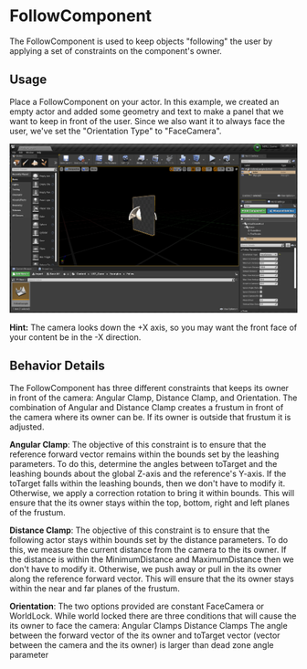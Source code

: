 # FollowComponent

The FollowComponent is used to keep objects "following" the user by applying a set of constraints on the component's owner.

## Usage

Place a FollowComponent on your actor. In this example, we created an empty actor and added some geometry
and text to make a panel that we want to keep in front of the user.
Since we also want it to always face the user, we've set the "Orientation Type" to "FaceCamera".

![FollowComponent](FollowComponent.png )

**Hint:** The camera looks down the +X axis, so you may want the front face of your content be in the -X direction.

## Behavior Details

The FollowComponent has three different constraints that keeps its owner in front of the camera: Angular
Clamp, Distance Clamp, and Orientation. The combination of Angular and Distance Clamp creates a
frustum in front of the camera where its owner can be. If its owner is outside that frustum
it is adjusted.

**Angular Clamp**: The objective of this constraint is to ensure that the reference forward vector remains
within the bounds set by the leashing parameters. To do this, determine the angles between toTarget
and the leashing bounds about the global Z-axis and the reference's Y-axis. If the toTarget falls
within the leashing bounds, then we don't have to modify it. Otherwise, we apply a correction
rotation to bring it within bounds. This will ensure that the its owner stays within the
top, bottom, right and left planes of the frustum.

**Distance Clamp**: The objective of this constraint is to ensure that the following actor stays within bounds
set by the distance parameters. To do this, we measure the current distance from the camera to the
its owner. If the distance is within the MinimumDistance and MaximumDistance then we don't have to
modify it. Otherwise, we push away or pull in the its owner along the reference forward vector.
This will ensure that the its owner stays within the near and far planes of the frustum.

**Orientation**: The two options provided are constant FaceCamera or WorldLock. While world locked there are
three conditions that will cause the its owner to face the camera:
	Angular Clamps
	Distance Clamps
	The angle between the forward vector of the its owner and toTarget vector (vector between
		the camera and the its owner) is larger than dead zone angle parameter